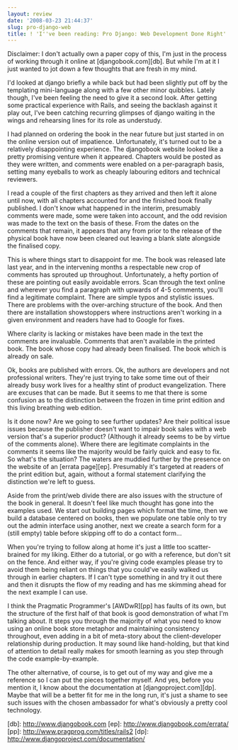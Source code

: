 ```yaml
---
layout: review
date: '2008-03-23 21:44:37'
slug: pro-django-web
title: ! 'I''ve been reading: Pro Django: Web Development Done Right'
---
```


Disclaimer: I don't actually own a paper copy of this, I'm just in the process of working through it online at \[djangobook.com\]\[db\]. But while I'm at it I just wanted to jot down a few thoughts that are fresh in my mind.

I'd looked at django briefly a while back but had been slightly put off by the templating mini-language along with a few other minor quibbles. Lately though, I've been feeling the need to give it a second look. After getting some practical experience with Rails, and seeing the backlash against it play out, I've been catching recurring glimpses of django waiting in the wings and rehearsing lines for its role as understudy. 

I had planned on ordering the book in the near future but just started in on the online version out of impatience. Unfortunately, it's turned out to be a relatively disappointing experience. The djangobook website looked like a pretty promising venture when it appeared. Chapters would be posted as they were written, and comments were enabled on a per-paragraph basis, setting many eyeballs to work as cheaply labouring editors and technical reviewers.

I read a couple of the first chapters as they arrived and then left it alone until now, with all chapters accounted for and the finished book finally published. I don't know what happened in the interim, presumably comments were made, some were taken into account, and the odd revision was made to the text on the basis of these. From the dates on the comments that remain, it appears that any from prior to the release of the physical book have now been cleared out leaving a blank slate alongside the finalised copy.

This is where things start to disappoint for me. The book was released late last year, and in the intervening months a respectable new crop of comments has sprouted up throughout. Unfortunately, a hefty portion of these are pointing out easily avoidable errors. Scan through the text online and wherever you find a paragraph with upwards of 4-5 comments, you'll find a legitimate complaint. There are simple typos and stylistic issues. There are problems with the over-arching structure of the book. And then 
there are installation showstoppers where instructions aren't working in a given environment and readers have had to Google for fixes.

Where clarity is lacking or mistakes have been made in the text the comments are invaluable. Comments that aren't available in the printed book. The book whose copy had already been finalised. The book which is already on sale.

Ok, books are published with errors. Ok, the authors are developers and not professional writers. They're just trying to take some time out of their already busy work lives for a healthy stint of product evangelization. There are excuses that can be made. But it seems to me that there is some confusion as to the distinction between the frozen in time print edition and this living breathing web edition.

Is it done now? Are we going to see further updates? Are their political issue issues because the publisher doesn't want to impair book sales with a web version that's a superior product? (Although it already seems to be by virtue of the comments alone). Where there are legitimate complaints in the comments it seems like the majority would be fairly quick and easy to fix. So what's the situation? The waters are muddied further by the presence on the website of an \[errata page\]\[ep\]. Presumably it's targeted at readers of the print edition but, again, without a formal statement clarifying the distinction we're left to guess.

Aside from the print/web divide there are also issues with the structure of the book in general. It doesn't feel like much thought has gone into the examples used. We start out building pages which format the time, then we build a database centered on books, then we populate one table only to try out the admin interface using another, next we create a search form for a (still empty) table before skipping off to do a contact form...

When you're trying to follow along at home it's just a little too scatter-brained for my liking. Either do a tutorial, or go with a reference, but don't sit on the fence. And either way, if you're giving code examples please try to avoid them being reliant on things that you could've easily walked us through in earlier chapters. If I can't type something in and try it out there and then it disrupts the flow of my reading and has me skimming ahead for the next example I can use.

I think the Pragmatic Programmer's \[AWDwR\]\[pp\] has faults of its own, but the structure of the first half of that book is good demonstration of what I'm talking about. It steps you through the majority of what you need to know using an online book store metaphor and maintaining consistency throughout, even adding in a bit of meta-story about the client-developer relationship during production. It may sound like hand-holding, but that kind of attention to detail really makes for smooth learning as you step through the code example-by-example.

The other alternative, of course, is to get out of my way and give me a reference so I can put the pieces together myself. And yes, before you mention it, I know about the documentation at \[djangoproject.com\]\[dp\]. Maybe that will be a better fit for me in the long run, it's just a shame to see such issues with the chosen ambassador for what's obviously a pretty cool technology.

\[db\]: http://www.djangobook.com
\[ep\]: http://www.djangobook.com/errata/
\[pp\]: http://www.pragprog.com/titles/rails2
\[dp\]: http://www.djangoproject.com/documentation/